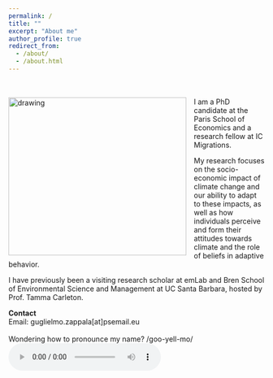 ```yaml
---
permalink: /
title: ""
excerpt: "About me"
author_profile: true
redirect_from: 
  - /about/
  - /about.html
---
```

<br />
<!-- <img src=https://github.com/guglielmozappala/guglielmozappala.github.io/tree/master/images/upload copia.png style="width:540px;height:740px;"> -->
<br />
<!--![github small](/images/upload copia.png) -->
<img src="/images/upload.png" alt="drawing" width="350" height="311" style="float: left; padding-right:15px"/> I am a PhD candidate at the Paris School of Economics and a research fellow at IC Migrations. <br>

My research focuses on the socio-economic impact of climate change and our ability to adapt to these impacts, as well as how individuals perceive and form their attitudes towards climate and the role of beliefs in adaptive behavior. <br>

I have previously been a visiting research scholar at emLab and Bren School of Environmental Science and Management at UC Santa Barbara, hosted by Prof. Tamma Carleton. <br>

**Contact** <br>
Email: guglielmo.zappala[at]psemail.eu 
\
\
Wondering how to pronounce my name? /goo-yell-mo/
<audio controls> <source src=" https://github.com/guglielmozappala/guglielmozappala.github.io/blob/master/files/name.m4a?raw=true" type="audio/ogg"></audio>
